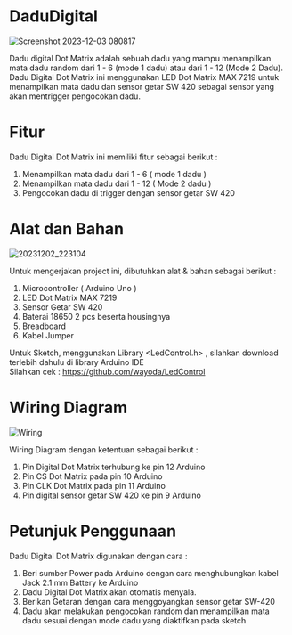 # DaduDigital

![Screenshot 2023-12-03 080817](https://github.com/adioperwira/DaduDigital/assets/147690354/a751027a-70f6-4e26-9259-6219a7dcb641)

Dadu digital Dot Matrix adalah sebuah dadu yang mampu menampilkan mata dadu random dari 1 - 6 (mode 1 dadu) atau dari 1 - 12 (Mode 2 Dadu). Dadu Digital Dot Matrix ini menggunakan LED Dot Matrix MAX 7219 untuk menampilkan mata dadu dan sensor getar SW 420 sebagai sensor yang akan mentrigger pengocokan dadu.

# Fitur

Dadu Digital Dot Matrix ini memiliki fitur sebagai berikut :
1. Menampilkan mata dadu dari 1 - 6 ( mode 1 dadu )
2. Menampilkan mata dadu dari 1 - 12 ( Mode 2 dadu )
3. Pengocokan dadu di trigger dengan sensor getar SW 420

# Alat dan Bahan

![20231202_223104](https://github.com/adioperwira/DaduDigital/assets/147690354/1c6aa338-fd78-40b6-a29c-3e655dbe70cf)

Untuk mengerjakan project ini, dibutuhkan alat & bahan sebagai berikut :
1. Microcontroller ( Arduino Uno )
2. LED Dot Matrix MAX 7219
3. Sensor Getar SW 420
4. Baterai 18650 2 pcs beserta housingnya
5. Breadboard
6. Kabel Jumper
   
Untuk Sketch, menggunakan Library  <LedControl.h> , silahkan download terlebih dahulu di library Arduino IDE <br />
Silahkan cek : https://github.com/wayoda/LedControl

# Wiring Diagram

![Wiring](https://github.com/adioperwira/DaduDigital/assets/147690354/0a5c7543-6bd6-4805-ba50-fe5cbe49e4d8)

Wiring Diagram dengan ketentuan sebagai berikut :

1. Pin Digital Dot Matrix terhubung ke pin 12 Arduino
2. Pin CS Dot Matrix pada pin 10 Arduino
3. Pin CLK Dot Matrix pada pin 11 Arduino
4. Pin digital sensor getar SW 420 ke pin 9 Arduino

# Petunjuk Penggunaan

Dadu Digital Dot Matrix digunakan dengan cara :
1. Beri sumber Power pada Arduino dengan cara menghubungkan kabel Jack 2.1 mm Battery ke Arduino
2. Dadu Digital Dot Matrix akan otomatis menyala.
3. Berikan Getaran dengan cara menggoyangkan sensor getar SW-420
4. Dadu akan melakukan pengocokan random dan menampilkan mata dadu sesuai dengan mode dadu yang diaktifkan pada sketch
